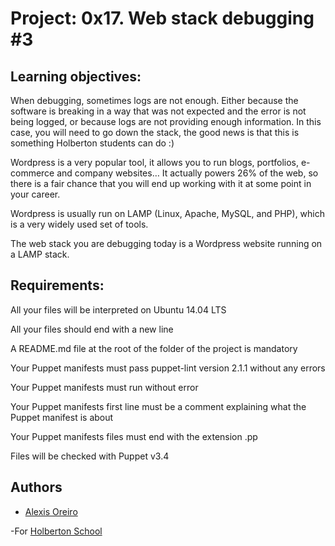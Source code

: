 # Project: 0x17. Web stack debugging #3

## Learning objectives:

When debugging, sometimes logs are not enough. Either because the software is breaking in a way that was not expected and the error is not being logged, or because logs are not providing enough information. In this case, you will need to go down the stack, the good news is that this is something Holberton students can do :)

Wordpress is a very popular tool, it allows you to run blogs, portfolios, e-commerce and company websites… It actually powers 26% of the web, so there is a fair chance that you will end up working with it at some point in your career.

Wordpress is usually run on LAMP (Linux, Apache, MySQL, and PHP), which is a very widely used set of tools.

The web stack you are debugging today is a Wordpress website running on a LAMP stack.

## Requirements:

All your files will be interpreted on Ubuntu 14.04 LTS

All your files should end with a new line

A README.md file at the root of the folder of the project is mandatory

Your Puppet manifests must pass puppet-lint version 2.1.1 without any errors

Your Puppet manifests must run without error

Your Puppet manifests first line must be a comment explaining what the Puppet manifest is about

Your Puppet manifests files must end with the extension .pp

Files will be checked with Puppet v3.4

## Authors 


- [Alexis Oreiro](https://github.com/alexoreiro)


-For [Holberton School](https://www.holbertonschool.com/uy)
